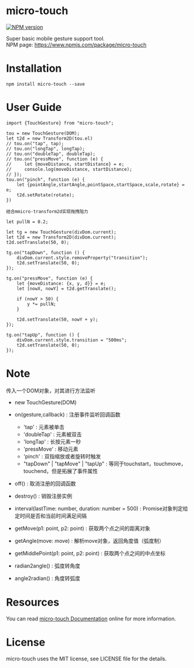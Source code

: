 # micro-touch

[![NPM version](https://img.shields.io/npm/v/micro-touch.svg)](https://www.npmjs.com/package/micro-touch)

Super basic mobile gesture support tool.   
NPM page: https://www.npmjs.com/package/micro-touch

# Installation

```
npm install micro-touch --save
```

# User Guide

```
import {TouchGesture} from "micro-touch";

tou = new TouchGesture(DOM);
let t2d = new Transform2D(tou.el)
// tou.on("tap", tap);
// tou.on("longTap", longTap);
// tou.on("doubleTap", doubleTap);
// tou.on("pressMove", function (e) {
//     let {moveDistance, startDistance} = e;
//     console.log(moveDistance, startDistance);
// });
tou.on("pinch", function (e) {
    let {pointAngle,startAngle,pointSpace,startSpace,scale,rotate} = e;
    t2d.setRotate(rotate);
})
```

```
结合mmicro-transform2d实现拖拽阻力

let pullN = 0.2;

let tg = new TouchGesture(divDom.current);
let t2d = new Transform2D(divDom.current);
t2d.setTranslate(50, 0);

tg.on("tapDown", function () {
    divDom.current.style.removeProperty("transition");
    t2d.setTranslate(50, 0);
});

tg.on("pressMove", function (e) {
    let {moveDistance: {x, y, d}} = e;
    let [nowX, nowY] = t2d.getTranslate();

    if (nowY > 50) {
        y *= pullN;
    }

    t2d.setTranslate(50, nowY + y);
});

tg.on("tapUp", function () {
    divDom.current.style.transition = "500ms";
    t2d.setTranslate(50, 0);
});
```

# Note

传入一个DOM对象，对其进行方法监听

- new TouchGesture(DOM)

- on(gesture,callback) : 注册事件监听回调函数
  - 'tap' : 元素被单击
  - 'doubleTap' : 元素被双击
  - 'longTap' : 长按元素一秒
  - 'pressMove' : 移动元素
  - 'pinch' : 双指缩放或者旋转时触发
  - "tapDown" | "tapMove" | "tapUp" : 等同于touchstart，touchmove，touchend，但是拓展了事件属性

- off() : 取消注册的回调函数
- destroy() : 销毁注册实例
- interval(lastTime: number, duration: number = 500) : Promise对象判定给定时间是否和当前时间满足间隔
- getMove(p1: point, p2: point) : 获取两个点之间的距离对象
- getAngle(move: move) : 解析move对象，返回角度值（弧度制）
- getMiddlePoint(p1: point, p2: point) : 获取两个点之间的中点坐标
- radian2angle() : 弧度转角度
- angle2radian() : 角度转弧度


# Resources

You can read [micro-touch Documentation](https://github.com/SystemLight/micro-touch) online for more information.

# License

micro-touch uses the MIT license, see LICENSE file for the details.
